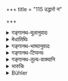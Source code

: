 +++
title = "115 उद्धारो न"

+++

<details><summary>गङ्गानथ-मूलानुवादः</summary>

But there is to be no additional share ‘out of ten,’ if all the brothers are efficient in their occupations; some little thing however shall be given to the eldest, as a mark of respect.—(115)
</details>

<details><summary>मेधातिथिः</summary>

**दशसु** पशुषु यः पूर्वत्र्**ओद्धार** उक्तः स नास्ति । ये भ्रातरः **स्वकर्मसु** श्रुताध्ययनादिषु **संपन्ना** विशेषवन्तः । **दशस्व्** इति चोपलक्षणं व्याख्यानयन्ति । **दशसु** यत्र श्लोक **उद्धार** उक्तः स सर्व एव **नास्ति,** कर्मसंबन्धात् । किं तु तैर् अपि यत् किंचिद् एवाधिकम् उपायविधिं **मानवर्धनं** पूजाकरं ज्यत्ष्ठाय देयम् ॥ ९.११५ ॥
</details>

<details><summary>गङ्गानथ-भाष्यानुवादः</summary>

‘*Out of ten*’— animals.

‘The additional share,’ mentioned in the preceding verses,—there is to
be none,—when the brothers are all ‘*efficient*’—particularly
excellent—‘*in their occupations*’—of learning, study and so forth.

Some people take the term ‘*daśasu*,’ ‘out of ten,’ as purely
illustrative;—the sense being that there is to be none of the additional
shares that are mentioned in the text which speaks of ‘the best of ten;’
and the reason given for this explanation is that the text lays down
‘efficiency in occupations’ as the ground.

Even in such cases however, the other brothers should give to the eldest
brother ‘*some little thing*’—some present—as a mark of respect.—(115)
</details>

<details><summary>गङ्गानथ-टिप्पन्यः</summary>

This verse is quoted in *Vivādaratnākara*, (p. 476), which adds the
following explanation:—The additional share prescribed in the last
quarter of the last verse, ‘the best among them’, is not to be taken if
all the brothers are equal in learning and other qualities. This is only
by way of illustration; it means that none of the additional shares
mentioned in verses 112-114 is to be taken; as is clear from the clause
‘*yat kiñcideva deyam syāt*’; which means that some little thing is to
be given to the eldest brother, as a mark of respect due to his superior
age. When there is no difference among them on account of qualities,
then ‘Seniority’ among the brothers is to be determined by the portion
of their mothers, the son born of the senior-most wife having been
declared to be the ‘senior.’ That this is the finally adopted view (and
not a mere tentative one) is proved by the fact that both *Lakṣmīdhara*
and the *Pārijāta* have accepted the view that ‘the son of the senior
wife, even though younger in age, is to be regarded as senior.’

This is quoted by a *Jīmūtavāhana*, (Dāyabhāga, p. 74).
</details>

<details><summary>गङ्गानथ-तुल्य-वाक्यानि</summary>

*Āpastamba* (2.13, 13).—‘The eldest son shall be gladdened by some
choice portion of the property.’

*Bṛhaspati* (25.7-10).—(See under 312-313.)
</details>

<details><summary>भारुचिः</summary>

पूर्वश्लोके य उद्धारो ज्येष्ठस्योक्तः स निवर्त्यते । **उद्धारो दशस्व्** अपि पशुषु **नास्ति** ज्येष्ठस्य, प्राग् एवान्यत्र यथो[क्तधनजातादिषु । यन्]निमित्तेनायं ज्येष्ठांशापवादस् तं दर्शयति । **संपन्नानां स्वकर्मसु** तद्भ्रातॄणाम् । एवं वैषाम् अध्ययनविज्ञाने कर्मसंपद्वचनाद् अर्थगृहीते । एतद् अपि [ज्ञेयम्] । **यत् किंचिद् एव देयं तु ज्यायसे मानवर्धनं** नोद्धारः पूर्वः । तथा च समगुणेषु भ्रातृष्व् अयं विभागो विज्ञेयः । उद्धारग्रहणपक्षे चेदम् उच्यते ॥ ९.११५ ॥
</details>

<details><summary>Bühler</summary>

115	But among (brothers) equally skilled in their occupations, there is no additional share, (consisting of the best animal) among ten; some trifle only shall be given to the eldest as a token of respect.
</details>
